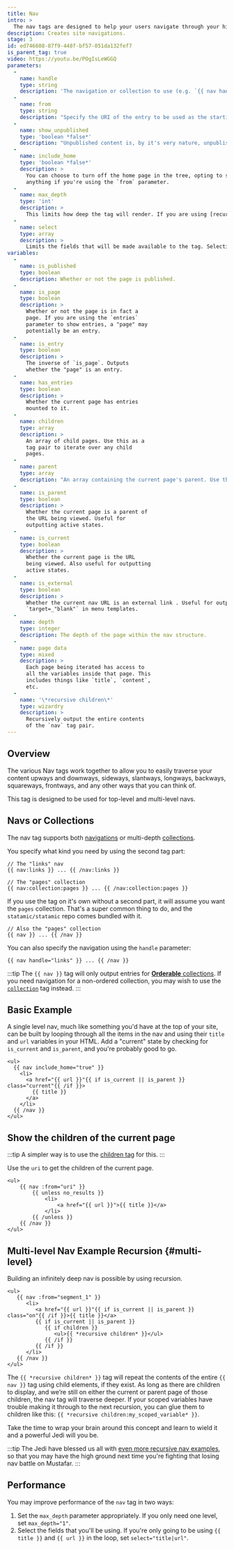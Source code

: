 ```yaml
---
title: Nav
intro: >
  The nav tags are designed to help your users navigate through your hierarchy of navigations and collections.
description: Creates site navigations.
stage: 3
id: ed746608-87f9-448f-bf57-051da132fef7
is_parent_tag: true
video: https://youtu.be/POgIsLeWGGQ
parameters:
  -
    name: handle
    type: string
    description: 'The navigation or collection to use (e.g. `{{ nav handle="collection::my_pages_collection_handle" }}`). Not necessary if you''re using the shorthand tag (e.g. `{{ nav:links }}`)'
  -
    name: from
    type: string
    description: "Specify the URI of the entry to be used as the starting point for your navigation. If unspecified, it'll start from the top. Note: this parameter is only supported for orderable collections."
  -
    name: show_unpublished
    type: 'boolean *false*'
    description: "Unpublished content is, by it's very nature, unpublished. That is, unless you show it by turning on this parameter."
  -
    name: include_home
    type: 'boolean *false*'
    description: >
      You can choose to turn off the home page in the tree, opting to start the crumbs from the first level nav item. Doesn't do
      anything if you're using the `from` parameter.
  -
    name: max_depth
    type: 'int'
    description: >
      This limits how deep the tag will render. If you are using [recursion](#multi-level), this could be useful to stop at a certain point. It also helps with [performance](#performance). By default there is no max.
  -
    name: select
    type: array
    description: >
      Limits the fields that will be made available to the tag. Selecting fewer fields will improve performance. By default all variables will be selected. See [performance](#performance).
variables:
  -
    name: is_published
    type: boolean
    description: Whether or not the page is published.
  -
    name: is_page
    type: boolean
    description: >
      Whether or not the page is in fact a
      page. If you are using the `entries`
      parameter to show entries, a "page" may
      potentially be an entry.
  -
    name: is_entry
    type: boolean
    description: >
      The inverse of `is_page`. Outputs
      whether the "page" is an entry.
  -
    name: has_entries
    type: boolean
    description: >
      Whether the current page has entries
      mounted to it.
  -
    name: children
    type: array
    description: >
      An array of child pages. Use this as a
      tag pair to iterate over any child
      pages.
  -
    name: parent
    type: array
    description: "An array containing the current page's parent. Use this as a tag pair to output variables from the parent's page data."
  -
    name: is_parent
    type: boolean
    description: >
      Whether the current page is a parent of
      the URL being viewed. Useful for
      outputting active states.
  -
    name: is_current
    type: boolean
    description: >
      Whether the current page is the URL
      being viewed. Also useful for outputting
      active states.
  -
    name: is_external
    type: boolean
    description: >
      Whether the current nav URL is an external link . Useful for outputting
      `target=_"blank"` in menu templates.
  -
    name: depth
    type: integer
    description: The depth of the page within the nav structure.
  -
    name: page data
    type: mixed
    description: >
      Each page being iterated has access to
      all the variables inside that page. This
      includes things like `title`, `content`,
      etc.
  -
    name: '\*recursive children\*'
    type: wizardry
    description: >
      Recursively output the entire contents
      of the `nav` tag pair.
---
```

## Overview
The various Nav tags work together to allow you to easily traverse your content upways and downways, sideways, slantways, longways, backways, squareways, frontways, and any other ways that you can think of.

This tag is designed to be used for top-level and multi-level navs.

## Navs or Collections

The nav tag supports both [navigations](/navigation) or multi-depth [collections](/collections).

You specify what kind you need by using the second tag part:

```
// The "links" nav
{{ nav:links }} ... {{ /nav:links }}
```

```
// The "pages" collection
{{ nav:collection:pages }} ... {{ /nav:collection:pages }}
```

If you use the tag on it's own without a second part, it will assume you want the `pages` collection. That's a super common thing to do, and the `statamic/statamic` repo comes bundled with it.

```
// Also the "pages" collection
{{ nav }} ... {{ /nav }}
```

You can also specify the navigation using the `handle` parameter:

```
{{ nav handle="links" }} ... {{ /nav }}
```

:::tip
The `{{ nav }}` tag will only output entries for [**Orderable** collections](collections#ordering). If you need navigation for a non-ordered collection, you may wish to use the [`collection`](/tags/collection) tag instead.
:::

## Basic Example

A single level nav, much like something you'd have at the top of your site, can be built by looping through all the items in the nav and using their `title` and `url` variables in your HTML. Add a "current" state by checking for `is_current` and `is_parent`, and you're probably good to go.
```
<ul>
  {{ nav include_home="true" }}
    <li>
      <a href="{{ url }}"{{ if is_current || is_parent }} class="current"{{ /if }}>
        {{ title }}
      </a>
    </li>
  {{ /nav }}
</ul>
```

## Show the children of the current page

:::tip
A simpler way is to use the [children tag](/tags/children) for this.
:::

Use the `uri` to get the children of the current page.

```
<ul>
    {{ nav :from="uri" }}
        {{ unless no_results }}
            <li>
                <a href="{{ url }}">{{ title }}</a>
            </li>
        {{ /unless }}
    {{ /nav }}
</ul>
```

## Multi-level Nav Example Recursion {#multi-level}

Building an infinitely deep nav is possible by using recursion.

```
<ul>
   {{ nav :from="segment_1" }}
      <li>
         <a href="{{ url }}"{{ if is_current || is_parent }} class="on"{{ /if }}>{{ title }}</a>
         {{ if is_current || is_parent }}
            {{ if children }}
               <ul>{{ *recursive children* }}</ul>
            {{ /if }}
         {{ /if }}
      </li>
   {{ /nav }}
</ul>
```

The `{{ *recursive children* }}` tag will repeat the contents of the entire `{{ nav }}` tag using child elements, if they exist. As long as there are children to display, and we’re still on either the current or parent page of those children, the nav tag will traverse deeper. If your scoped variables have trouble making it through to the next recursion, you can glue them to children like this: `{{ *recursive children:my_scoped_variable* }}`.

Take the time to wrap your brain around this concept and learn to wield it and a powerful Jedi will you be.

:::tip
The Jedi have blessed us all with [even more recursive nav examples](/tips/recursive-nav-examples), so that you may have the high ground next time you're fighting that losing nav battle on Mustafar.
:::

## Performance

You may improve performance of the `nav` tag in two ways:

1. Set the `max_depth` parameter appropriately.
   If you only need one level, set `max_depth="1"`.
2. Select the fields that you'll be using.
   If you're only going to be using `{{ title }}` and `{{ url }}` in the loop, set `select="title|url"`.
